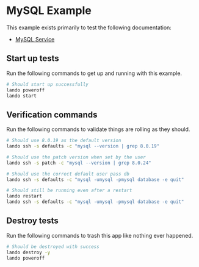 MySQL Example
=============

This example exists primarily to test the following documentation:

* [MySQL Service](https://docs.devwithlando.io/tutorials/mysql.html)

Start up tests
--------------

Run the following commands to get up and running with this example.

```bash
# Should start up successfully
lando poweroff
lando start
```

Verification commands
---------------------

Run the following commands to validate things are rolling as they should.

```bash
# Should use 8.0.19 as the default version
lando ssh -s defaults -c "mysql --version | grep 8.0.19"

# Should use the patch version when set by the user
lando ssh -s patch -c "mysql --version | grep 8.0.24"

# Should use the correct default user pass db
lando ssh -s defaults -c "mysql -umysql -pmysql database -e quit"

# Should still be running even after a restart
lando restart
lando ssh -s defaults -c "mysql -umysql -pmysql database -e quit"
```

Destroy tests
-------------

Run the following commands to trash this app like nothing ever happened.

```bash
# Should be destroyed with success
lando destroy -y
lando poweroff
```
